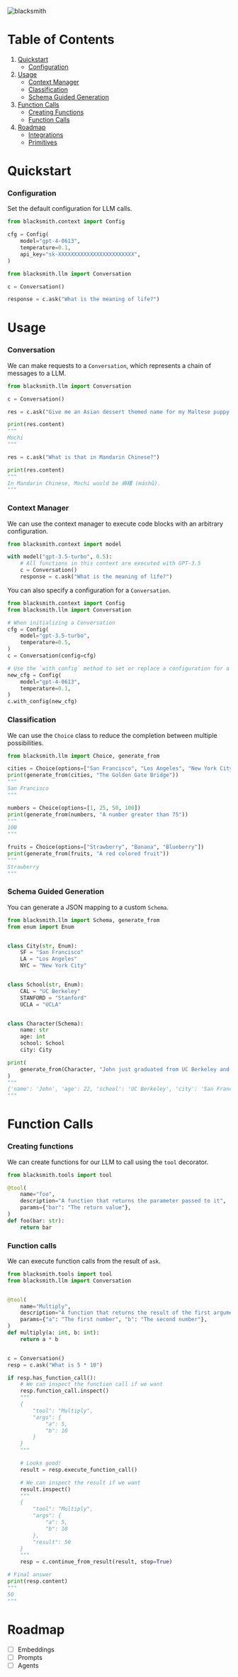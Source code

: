 ![blacksmith](images/bs.png)

# Table of Contents
1. [Quickstart](#quickstart)
    - [Configuration](#configuration)
2. [Usage](#usage)
    - [Context Manager](#context-manager)
    - [Classification](#classification)
    - [Schema Guided Generation](#schema-guided-generation)
3. [Function Calls](#function-calls)
    - [Creating Functions](#creating-functions)
    - [Function Calls](#function-calls-1)
4. [Roadmap](#roadmap)
    - [Integrations](#drop-in-integrations)
    - [Primitives](#primitives)

# Quickstart

### Configuration
Set the default configuration for LLM calls.

```python
from blacksmith.context import Config

cfg = Config(
    model="gpt-4-0613",
    temperature=0.1,
    api_key="sk-XXXXXXXXXXXXXXXXXXXXXXXX",
)
```

```python
from blacksmith.llm import Conversation

c = Conversation()

response = c.ask("What is the meaning of life?")
```


# Usage

### Conversation

We can make requests to a `Conversation`, which represents a chain of messages to a LLM.

```python
from blacksmith.llm import Conversation

c = Conversation()

res = c.ask("Give me an Asian dessert themed name for my Maltese puppy.")

print(res.content)
"""
Mochi
"""

res = c.ask("What is that in Mandarin Chinese?")

print(res.content)
"""
In Mandarin Chinese, Mochi would be 麻糬 (máshǔ).
"""
```


### Context Manager
We can use the context manager to execute code blocks with an arbitrary configuration.

```python
from blacksmith.context import model

with model("gpt-3.5-turbo", 0.5):
    # All functions in this context are executed with GPT-3.5
    c = Conversation()
    response = c.ask("What is the meaning of life?")
```

You can also specify a configuration for a `Conversation`.

```python
from blacksmith.context import Config
from blacksmith.llm import Conversation

# When initializing a Conversation
cfg = Config(
    model="gpt-3.5-turbo",
    temperature=0.5,
)
c = Conversation(config=cfg)

# Use the `with_config` method to set or replace a configuration for a Conversation at any point in its lifecycle.
new_cfg = Config(
    model="gpt-4-0613",
    temperature=0.1,
)
c.with_config(new_cfg)
```

### Classification
We can use the `Choice` class to reduce the completion between multiple possibilities.

```python
from blacksmith.llm import Choice, generate_from

cities = Choice(options=["San Francisco", "Los Angeles", "New York City"])
print(generate_from(cities, "The Golden Gate Bridge"))
"""
San Francisco
"""

numbers = Choice(options=[1, 25, 50, 100])
print(generate_from(numbers, "A number greater than 75"))
"""
100
"""

fruits = Choice(options=["Strawberry", "Banana", "Blueberry"])
print(generate_from(fruits, "A red colored fruit"))
"""
Strawberry
"""
```

### Schema Guided Generation
You can generate a JSON mapping to a custom `Schema`.

```python
from blacksmith.llm import Schema, generate_from
from enum import Enum


class City(str, Enum):
    SF = "San Francisco"
    LA = "Los Angeles"
    NYC = "New York City"


class School(str, Enum):
    CAL = "UC Berkeley"
    STANFORD = "Stanford"
    UCLA = "UCLA"


class Character(Schema):
    name: str
    age: int
    school: School
    city: City

print(
    generate_from(Character, "John just graduated from UC Berkeley and lives near Golden Gate Park in SF")
)
"""
{'name': 'John', 'age': 22, 'school': 'UC Berkeley', 'city': 'San Francisco'}
"""
```

# Function Calls

### Creating functions
We can create functions for our LLM to call using the `tool` decorator.

```python
from blacksmith.tools import tool

@tool(
    name="foo",
    description="A function that returns the parameter passed to it",
    params={"bar": "The return value"},
)
def foo(bar: str):
    return bar
```

### Function calls

We can execute function calls from the result of `ask`.

```python
from blacksmith.tools import tool
from blacksmith.llm import Conversation


@tool(
    name="Multiply",
    description="A function that returns the result of the first argument multiplied by the second argument",
    params={"a": "The first number", "b": "The second number"},
)
def multiply(a: int, b: int):
    return a * b


c = Conversation()
resp = c.ask("What is 5 * 10")

if resp.has_function_call():
    # We can inspect the function call if we want
    resp.function_call.inspect()
    """
    {
        "tool": "Multiply",
        "args": {
            "a": 5,
            "b": 10
        }
    }
    """

    # Looks good!
    result = resp.execute_function_call()

    # We can inspect the result if we want
    result.inspect()
    """
    {
        "tool": "Multiply",
        "args": {
            "a": 5,
            "b": 10
        },
        "result": 50
    }
    """
    resp = c.continue_from_result(result, stop=True)

# Final answer
print(resp.content)
"""
50
"""
```

# Roadmap

- [ ] Embeddings
- [ ] Prompts
- [ ] Agents